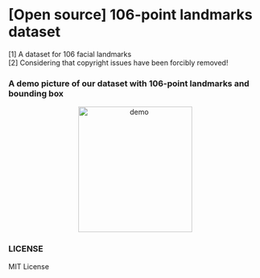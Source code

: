 # [Open source] 106-point landmarks dataset
[1] A dataset for 106 facial landmarks<br/>
[2] Considering that copyright issues have been forcibly removed!
<br/>
### A demo picture of our dataset with 106-point landmarks and bounding box<br/>
<div><div align=center>
  <img src="https://github.com/actionLUO/106-landmarks-dataset/blob/master/image.png" width="226.5" height="250" alt="demo" /></div>
  
### LICENSE 
MIT License

